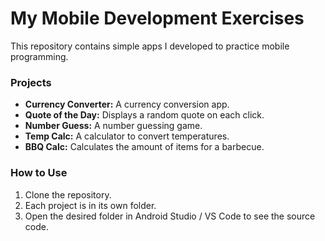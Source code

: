 # My Mobile Development Exercises

This repository contains simple apps I developed to practice mobile programming.

### Projects

* **Currency Converter:** A currency conversion app.
* **Quote of the Day:** Displays a random quote on each click.
* **Number Guess:** A number guessing game.
* **Temp Calc:** A calculator to convert temperatures.
* **BBQ Calc:** Calculates the amount of items for a barbecue.

### How to Use

1.  Clone the repository.
2.  Each project is in its own folder.
3.  Open the desired folder in Android Studio / VS Code to see the source code.

